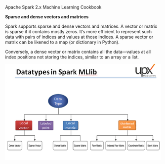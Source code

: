 Apache Spark 2.x Machine Learning Cookbook



**Sparse and dense vectors and matrices**

Spark supports sparse and dense vectors and matrices. A vector or matrix is sparse if it contains mostly zeros. It’s more efficient to represent such data with pairs of indices and values at those indices. A sparse vector or matrix can be likened to a map \(or dictionary in Python\).

Conversely, a dense vector or matrix contains all the data—values at all index positions not storing the indices, similar to an array or a list.

![](/assets/MLlib.png)

